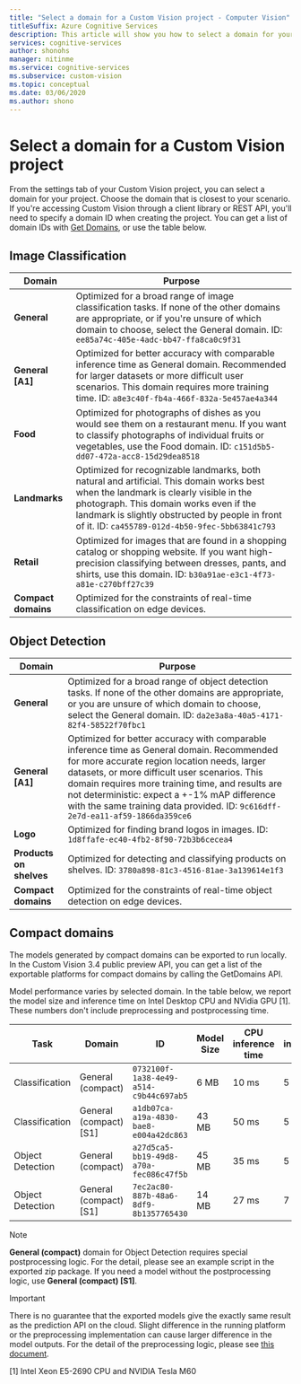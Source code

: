 ```yaml
---
title: "Select a domain for a Custom Vision project - Computer Vision"
titleSuffix: Azure Cognitive Services
description: This article will show you how to select a domain for your project in the Custom Vision Service.
services: cognitive-services
author: shonohs
manager: nitinme
ms.service: cognitive-services
ms.subservice: custom-vision
ms.topic: conceptual
ms.date: 03/06/2020
ms.author: shono
---
```


# Select a domain for a Custom Vision project

From the settings tab of your Custom Vision project, you can select a domain for your project. Choose the domain that is closest to your scenario. If you're accessing Custom Vision through a client library or REST API, you'll need to specify a domain ID when creating the project. You can get a list of domain IDs with [Get Domains](https://westus2.dev.cognitive.microsoft.com/docs/services/Custom_Vision_Training_3.3/operations/5eb0bcc6548b571998fddeab), or use the table below.

## Image Classification

|Domain|Purpose|
|---|---|
|__General__| Optimized for a broad range of image classification tasks. If none of the other domains are appropriate, or if you're unsure of which domain to choose, select the General domain. ID: `ee85a74c-405e-4adc-bb47-ffa8ca0c9f31`|
|__General [A1]__| Optimized for better accuracy with comparable inference time as General domain. Recommended for larger datasets or more difficult user scenarios. This domain requires more training time. ID: `a8e3c40f-fb4a-466f-832a-5e457ae4a344`|
|__Food__|Optimized for photographs of dishes as you would see them on a restaurant menu. If you want to classify photographs of individual fruits or vegetables, use the Food domain. ID: `c151d5b5-dd07-472a-acc8-15d29dea8518`|
|__Landmarks__|Optimized for recognizable landmarks, both natural and artificial. This domain works best when the landmark is clearly visible in the photograph. This domain works even if the landmark is slightly obstructed by people in front of it. ID: `ca455789-012d-4b50-9fec-5bb63841c793`|
|__Retail__|Optimized for images that are found in a shopping catalog or shopping website. If you want high-precision classifying between dresses, pants, and shirts, use this domain. ID: `b30a91ae-e3c1-4f73-a81e-c270bff27c39`|
|__Compact domains__| Optimized for the constraints of real-time classification on edge devices.|

## Object Detection

|Domain|Purpose|
|---|---|
|__General__| Optimized for a broad range of object detection tasks. If none of the other domains are appropriate, or you are unsure of which domain to choose, select the General domain. ID: `da2e3a8a-40a5-4171-82f4-58522f70fbc1`|
|__General [A1]__| Optimized for better accuracy with comparable inference time as General domain. Recommended for more accurate region location needs, larger datasets, or more difficult user scenarios. This domain requires more training time, and results are not deterministic: expect a +-1% mAP difference with the same training data provided. ID: `9c616dff-2e7d-ea11-af59-1866da359ce6`|
|__Logo__|Optimized for finding brand logos in images. ID: `1d8ffafe-ec40-4fb2-8f90-72b3b6cecea4`|
|__Products on shelves__|Optimized for detecting and classifying products on shelves. ID: `3780a898-81c3-4516-81ae-3a139614e1f3`|
|__Compact domains__| Optimized for the constraints of real-time object detection on edge devices.|

## Compact domains

The models generated by compact domains can be exported to run locally. In the Custom Vision 3.4 public preview API, you can get a list of the exportable platforms for compact domains by calling the GetDomains API.

Model performance varies by selected domain. In the table below, we report the model size and inference time on Intel Desktop CPU and NVidia GPU \[1\]. These numbers don't include preprocessing and postprocessing time.

|Task|Domain|ID|Model Size|CPU inference time|GPU inference time|
|---|---|---|---|---|---|
|Classification|General (compact)|`0732100f-1a38-4e49-a514-c9b44c697ab5`|6 MB|10 ms|5 ms|
|Classification|General (compact) [S1]|`a1db07ca-a19a-4830-bae8-e004a42dc863`|43 MB|50 ms|5 ms|
|Object Detection|General (compact)|`a27d5ca5-bb19-49d8-a70a-fec086c47f5b`|45 MB|35 ms|5 ms|
|Object Detection|General (compact) [S1]|`7ec2ac80-887b-48a6-8df9-8b1357765430`|14 MB|27 ms|7 ms|

>[!NOTE]
>__General (compact)__ domain for Object Detection requires special postprocessing logic. For the detail, please see an example script in the exported zip package. If you need a model without the postprocessing logic, use __General (compact) [S1]__.

>[!IMPORTANT]
>There is no guarantee that the exported models give the exactly same result as the prediction API on the cloud. Slight difference in the running platform or the preprocessing implementation can cause larger difference in the model outputs. For the detail of the preprocessing logic, please see [this document](quickstarts/image-classification.md).

\[1\] Intel Xeon E5-2690 CPU and NVIDIA Tesla M60
